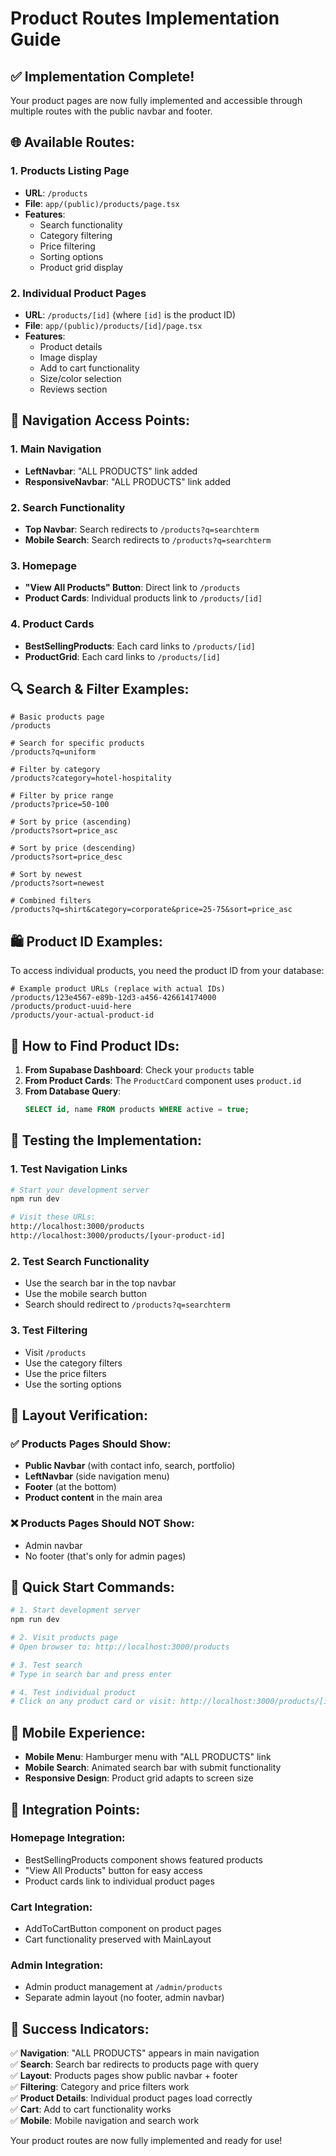 # Product Routes Implementation Guide

## ✅ **Implementation Complete!**

Your product pages are now fully implemented and accessible through multiple routes with the public navbar and footer.

## 🌐 **Available Routes:**

### 1. **Products Listing Page**
- **URL**: `/products`
- **File**: `app/(public)/products/page.tsx`
- **Features**: 
  - Search functionality
  - Category filtering
  - Price filtering
  - Sorting options
  - Product grid display

### 2. **Individual Product Pages**
- **URL**: `/products/[id]` (where `[id]` is the product ID)
- **File**: `app/(public)/products/[id]/page.tsx`
- **Features**:
  - Product details
  - Image display
  - Add to cart functionality
  - Size/color selection
  - Reviews section

## 🧭 **Navigation Access Points:**

### 1. **Main Navigation**
- **LeftNavbar**: "ALL PRODUCTS" link added
- **ResponsiveNavbar**: "ALL PRODUCTS" link added

### 2. **Search Functionality**
- **Top Navbar**: Search redirects to `/products?q=searchterm`
- **Mobile Search**: Search redirects to `/products?q=searchterm`

### 3. **Homepage**
- **"View All Products" Button**: Direct link to `/products`
- **Product Cards**: Individual products link to `/products/[id]`

### 4. **Product Cards**
- **BestSellingProducts**: Each card links to `/products/[id]`
- **ProductGrid**: Each card links to `/products/[id]`

## 🔍 **Search & Filter Examples:**

```
# Basic products page
/products

# Search for specific products
/products?q=uniform

# Filter by category
/products?category=hotel-hospitality

# Filter by price range
/products?price=50-100

# Sort by price (ascending)
/products?sort=price_asc

# Sort by price (descending)
/products?sort=price_desc

# Sort by newest
/products?sort=newest

# Combined filters
/products?q=shirt&category=corporate&price=25-75&sort=price_asc
```

## 🛍️ **Product ID Examples:**

To access individual products, you need the product ID from your database:

```
# Example product URLs (replace with actual IDs)
/products/123e4567-e89b-12d3-a456-426614174000
/products/product-uuid-here
/products/your-actual-product-id
```

## 🎯 **How to Find Product IDs:**

1. **From Supabase Dashboard**: Check your `products` table
2. **From Product Cards**: The `ProductCard` component uses `product.id`
3. **From Database Query**: 
   ```sql
   SELECT id, name FROM products WHERE active = true;
   ```

## 🔧 **Testing the Implementation:**

### 1. **Test Navigation Links**
```bash
# Start your development server
npm run dev

# Visit these URLs:
http://localhost:3000/products
http://localhost:3000/products/[your-product-id]
```

### 2. **Test Search Functionality**
- Use the search bar in the top navbar
- Use the mobile search button
- Search should redirect to `/products?q=searchterm`

### 3. **Test Filtering**
- Visit `/products`
- Use the category filters
- Use the price filters
- Use the sorting options

## 🎨 **Layout Verification:**

### ✅ **Products Pages Should Show:**
- **Public Navbar** (with contact info, search, portfolio)
- **LeftNavbar** (side navigation menu)
- **Footer** (at the bottom)
- **Product content** in the main area

### ❌ **Products Pages Should NOT Show:**
- Admin navbar
- No footer (that's only for admin pages)

## 🚀 **Quick Start Commands:**

```bash
# 1. Start development server
npm run dev

# 2. Visit products page
# Open browser to: http://localhost:3000/products

# 3. Test search
# Type in search bar and press enter

# 4. Test individual product
# Click on any product card or visit: http://localhost:3000/products/[id]
```

## 📱 **Mobile Experience:**

- **Mobile Menu**: Hamburger menu with "ALL PRODUCTS" link
- **Mobile Search**: Animated search bar with submit functionality
- **Responsive Design**: Product grid adapts to screen size

## 🔗 **Integration Points:**

### **Homepage Integration:**
- BestSellingProducts component shows featured products
- "View All Products" button for easy access
- Product cards link to individual product pages

### **Cart Integration:**
- AddToCartButton component on product pages
- Cart functionality preserved with MainLayout

### **Admin Integration:**
- Admin product management at `/admin/products`
- Separate admin layout (no footer, admin navbar)

## 🎉 **Success Indicators:**

✅ **Navigation**: "ALL PRODUCTS" appears in main navigation  
✅ **Search**: Search bar redirects to products page with query  
✅ **Layout**: Products pages show public navbar + footer  
✅ **Filtering**: Category and price filters work  
✅ **Product Details**: Individual product pages load correctly  
✅ **Cart**: Add to cart functionality works  
✅ **Mobile**: Mobile navigation and search work  

Your product routes are now fully implemented and ready for use!
